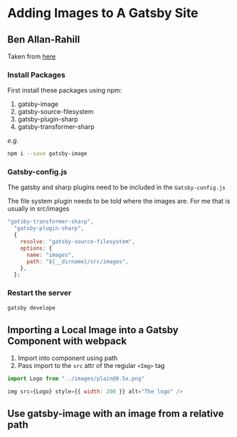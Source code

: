 # Adding Images to A Gatsby Site

## Ben Allan-Rahill

Taken from [here](https://egghead.io/lessons/gatsby-use-gatsby-image-with-an-image-from-a-relative-path?pl=using-gatsby-image-with-gatsby-ea85129e)

### Install Packages

First install these packages using npm:

1. gatsby-image
2. gatsby-source-filesystem
3. gatsby-plugin-sharp
4. gatsby-transformer-sharp

_e.g._

```bash
npm i --save gatsby-image
```

### Gatsby-config.js

The gatsby and sharp plugins need to be included in the `Gatsby-config.js`

The file system plugin needs to be told where the images are. For me that is usually in src/images

```js
"gatsby-transformer-sharp",
  "gatsby-plugin-sharp",
  {
    resolve: "gatsby-source-filesystem",
    options: {
      name: "images",
      path: "${__dirname}/src/images",
    },
  };
```

### Restart the server

```bash
gatsby develope
```

## Importing a Local Image into a Gatsby Component with webpack

1. Import into component using path
2. Pass import to the `src` attr of the regular `<Img>` tag

```js
import Logo from "../images/plain@0.5x.png"

img src={Logo} style={{ width: 200 }} alt="The logo" />
```

## Use gatsby-image with an image from a relative path
